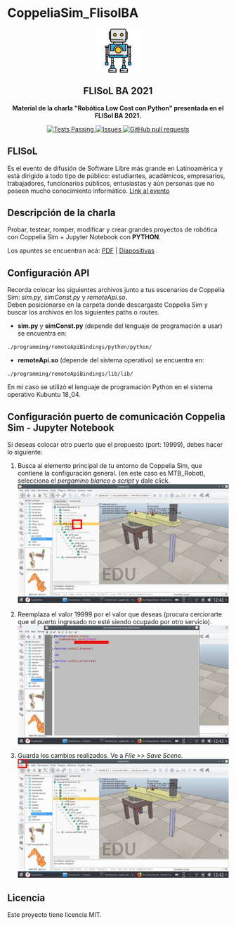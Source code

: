 # CoppeliaSim_FlisolBA

<p align="center">
 <img width="100px" src="https://github.com/cabustillo13/CoppeliaSim_FlisolBA/blob/main/Recursos/robot.svg" align="center" alt="FLISoL BA" />
 <h2 align="center">FLISoL BA 2021</h2>
 <p align="center"><b>Material de la charla "Robótica Low Cost con Python" presentada en el FLISol BA 2021.</b></p>

</p>
  <p align="center">
    <a href="https://github.com/cabustillo13/CoppeliaSim_FlisolBA/actions/new">
      <img alt="Tests Passing" src="https://github.com/anuraghazra/github-readme-stats/workflows/Test/badge.svg" />
    </a>
        <a href="https://github.com/cabustillo13/CoppeliaSim_FlisolBA/issues">
      <img alt="Issues" src="https://img.shields.io/github/issues/cabustillo13/CoppeliaSim_FlisolBA?color=0088ff" />
    </a>
    <a href="https://github.com/cabustillo13/CoppeliaSim_FlisolBA/pulls">
      <img alt="GitHub pull requests" src="https://img.shields.io/github/issues-pr/cabustillo13/CoppeliaSim_FlisolBA?color=0088ff" />
    </a>
    <br />
</p>

## FLISoL
Es el evento de difusión de Software Libre más grande en Latinoamérica y está dirigido a todo tipo de público: estudiantes, académicos, empresarios, trabajadores, funcionarios públicos, entusiastas y aún personas que no poseen mucho conocimiento informático. 
[Link al evento](https://eventol.flisol.org.ar/events/flisol-ba/)

## Descripción de la charla
Probar, testear, romper, modificar y crear grandes proyectos de robótica con Coppelia Sim + Jupyter Notebook con **PYTHON**.

Los apuntes se encuentran acá: [PDF](https://github.com/cabustillo13/CoppeliaSim_FlisolBA/blob/main/Recursos/FLISol_BA_2021.pdf) | [Diapositivas](https://github.com/cabustillo13/CoppeliaSim_FlisolBA/blob/main/Recursos/FLISol_BA_2021.odp) .

## Configuración API 
Recorda colocar los siguientes archivos junto a tus escenarios de Coppelia Sim: *sim.py*, *simConst.py* y *remoteApi.so*. 
<br>Deben posicionarse en la carpeta donde descargaste Coppelia Sim y buscar los archivos en los siguientes paths o routes.

- **sim.py** y **simConst.py** (depende del lenguaje de programación a usar) se encuentra en: 
```
./programming/remoteApiBindings/python/python/
```

- **remoteApi.so** (depende del sistema operativo) se encuentra en: 
```
./programming/remoteApiBindings/lib/lib/
```

En mi caso se utilizó el lenguaje de programación Python en el sistema operativo Kubuntu 18_04.

## Configuración puerto de comunicación Coppelia Sim - Jupyter Notebook
Sí deseas colocar otro puerto que el propuesto (port: 19999), debes hacer lo siguiente:

1) Busca al elemento principal de tu entorno de Coppelia Sim, que contiene la configuración general.
(en este caso es MTB_Robot), selecciona el *pergamino blanco o script* y dale click.<br>
![configPort0](https://github.com/cabustillo13/CoppeliaSim_FlisolBA/blob/main/Recursos/configPort.jpg)

2) Reemplaza el valor 19999 por el valor que deseas (procura cerciorarte que el puerto ingresado no esté siendo ocupado por otro servicio).<br>
![configPort1](https://github.com/cabustillo13/CoppeliaSim_FlisolBA/blob/main/Recursos/configPort2.jpg)

3) Guarda los cambios realizados. Ve a *File >> Save Scene*.<br>
![configPort2](https://github.com/cabustillo13/CoppeliaSim_FlisolBA/blob/main/Recursos/configPort1.jpg)

## Licencia
Este proyecto tiene licencia MIT.
